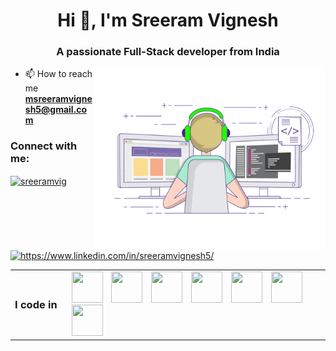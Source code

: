 <h1 align="center">Hi 👋, I'm Sreeram Vignesh</h1>
<h3 align="center">A passionate Full-Stack developer from India</h3>
<img align="right" width="370" height="290" src="Code Gifs.gif">

- 📫 How to reach me **msreeramvignesh5@gmail.com**

<h3 align="left">Connect with me:</h3>
<p align="left">
<a href="https://twitter.com/sreeramvig" target="blank"><img align="center" src="https://raw.githubusercontent.com/rahuldkjain/github-profile-readme-generator/master/src/images/icons/Social/twitter.svg" alt="sreeramvig" height="30" width="40" /></a>
<a href="https://linkedin.com/in/https://www.linkedin.com/in/sreeramvignesh5/" target="blank"><img align="center" src="https://raw.githubusercontent.com/rahuldkjain/github-profile-readme-generator/master/src/images/icons/Social/linked-in-alt.svg" alt="https://www.linkedin.com/in/sreeramvignesh5/" height="30" width="40" /></a>
</p>
<table>
  <tr>
    <td style="vertical-align:middle; padding-right:16px; white-space:nowrap;">
      <h3 style="margin:0; padding:0;">I code in</h3>
    </td>
    <td>
      <span>
        <img height="50" width="50" src="https://img.icons8.com/color/48/000000/java-coffee-cup-logo.png" style="display:inline-block; margin-right:10px;" />
        <img height="50" width="50" src="https://img.icons8.com/color/48/000000/mysql-logo.png" style="display:inline-block; margin-right:10px;" />
        <img height="50" width="50" src="https://img.icons8.com/color/48/000000/html-5.png" style="display:inline-block; margin-right:10px;" />
        <img height="50" width="50" src="https://img.icons8.com/color/48/000000/css3.png" style="display:inline-block; margin-right:10px;" />
        <img height="50" width="50" src="https://img.icons8.com/color/48/000000/javascript.png" style="display:inline-block; margin-right:10px;" />
        <img height="50" width="50" src="https://img.icons8.com/color/48/000000/hibernate.png" style="display:inline-block; margin-right:10px;" />
        <img height="50" width="50" src="https://img.icons8.com/color/48/000000/spring-logo.png" style="display:inline-block; margin-right:10px;" />
      </span>
    </td>
  </tr>
</table>
